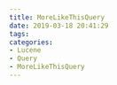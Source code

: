 ```yaml
---
title: MoreLikeThisQuery
date: 2019-03-18 20:41:29
tags:
categories:
- Lucene
- Query
- MoreLikeThisQuery
---
```

